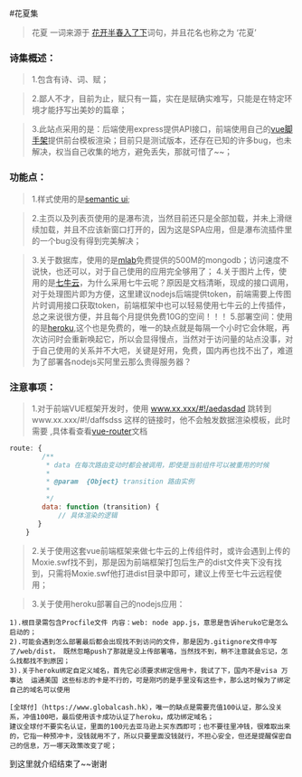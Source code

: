 #花夏集
>花夏   一词来源于 [花开半春入了下](http://www.huar.love/#!/p/57da69796ff5a7000341c4ee)词句，并且花名也称之为 ‘花夏’

### 诗集概述：
> 1.包含有诗、词、赋；

> 2.鄙人不才，目前为止，赋只有一篇，实在是赋确实难写，只能是在特定环境才能抒写出美妙的篇章；

> 3.此站点采用的是：后端使用express提供API接口，前端使用自己的[vue脚手架](https://github.com/liubiao0810/generator-lgs)提供前台模板渲染；目前只是测试版本，还存在已知的许多bug，也未解决，权当自己收集的地方，避免丢失，那就可惜了~~；

### 功能点：
> 1.样式使用的是[semantic ui](http://www.semantic-ui.cn/);

> 2.主页以及列表页使用的是瀑布流，当然目前还只是全部加载，并未上滑继续加载，并且不应该新窗口打开的，因为这是SPA应用，但是瀑布流插件里的一个bug没有得到完美解决；

> 3.关于数据库，使用的是[mlab](https://mlab.com/)免费提供的500M的mongodb；访问速度不说快，也还可以，对于自己使用的应用完全够用了；
> 4.关于图片上传，使用的是[七牛云](https://portal.qiniu.com/signup?code=3li7i07nwjp76)，为什么采用七牛云呢？原因是文档清晰，现成的接口调用，对于处理图片即为方便，这里建议nodejs后端提供token，前端需要上传图片时调用接口获取token，前端框架中也可以轻易使用七牛云的上传插件，总之来说很方便，并且每个月提供免费10G的空间！！！
> 5.部署空间：使用的是[heroku](https://www.heroku.com/),这个也是免费的，唯一的缺点就是每隔一个小时它会休眠，再次访问时会重新唤起它，所以会显得慢点，当然对于访问量的站点没事，对于自己使用的关系并不大吧，关键是好用，免费，国内再也找不出了，难道为了部署各nodejs买阿里云那么贵得服务器？

### 注意事项：

> 1.对于前端VUE框架开发时，使用 www.xx.xxx/#!/aedasdad 跳转到www.xx.xxx/#!/daffsdss 这样的链接时，他不会触发数据渲染模板，此时需要 ,具体看查看[vue-router](http://router.vuejs.org/zh-cn/pipeline/data.html)文档

```javascript
route: {
        /**
         * data 在每次路由变动时都会被调用，即使是当前组件可以被重用的时候
         *
         * @param  {Object} transition 路由实例
         *
         */
        data: function (transition) {
            // 具体渲染的逻辑
       }
    }
```

> 2.关于使用这套vue前端框架来做七牛云的上传组件时，或许会遇到上传的Moxie.swf找不到，那是因为前端框架打包后生产的dist文件夹下没有找到，只需将Moxie.swf他打进dist目录中即可，建议上传至七牛云远程使用；

> 3.关于使用heroku部署自己的nodejs应用：

	1).根目录需包含Procfile文件 内容：web: node app.js，意思是告诉heruko它是怎么启动的；
	2).可能会遇到怎么部署最后都会出现找不到访问的文件，那是因为.gitignore文件中写了/web/dist， 既然忽略push了那就是没上传部署咯，当然找不到，稍不注意就会忘记，怎么找都找不到原因；
	3).关于heroku绑定自定义域名，首先它必须要求绑定信用卡，我试了下，国内不是visa 万事达  运通美国 这些标志的卡是不行的，可是刚巧的是手里没有这些卡，那么这时候为了绑定自己的域名可以使用
	
	[全球付]（https://www.globalcash.hk），唯一的缺点是需要充值100认证，那么没关系，冲值100吧，最后使用该卡成功认证了heroku，成功绑定域名；
	建议全球付不要实名认证，里面的100元去亚马逊上买东西即可；也不要往里冲钱，很难取出来的，它指一种预冲卡，没钱就用不了，所以只要里面没钱就行，不担心安全，但还是提醒保密自己的信息，万一哪天政策改变了呢；

到这里就介绍结束了~~谢谢